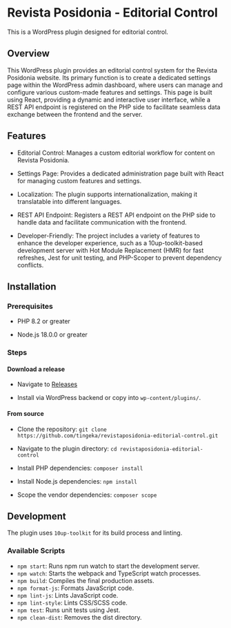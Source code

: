# Revista Posidonia - Editorial Control

This is a WordPress plugin designed for editorial control.

## Overview

This WordPress plugin provides an editorial control system for the Revista Posidonia website. Its primary function is to create a dedicated settings page within the WordPress admin dashboard, where users can manage and configure various custom-made features and settings. This page is built using React, providing a dynamic and interactive user interface, while a REST API endpoint is registered on the PHP side to facilitate seamless data exchange between the frontend and the server.

## Features

- Editorial Control: Manages a custom editorial workflow for content on Revista Posidonia.

- Settings Page: Provides a dedicated administration page built with React for managing custom features and settings.

- Localization: The plugin supports internationalization, making it translatable into different languages.

- REST API Endpoint: Registers a REST API endpoint on the PHP side to handle data and facilitate communication with the frontend.

- Developer-Friendly: The project includes a variety of features to enhance the developer experience, such as a 10up-toolkit-based development server with Hot Module Replacement (HMR) for fast refreshes, Jest for unit testing, and PHP-Scoper to prevent dependency conflicts.

## Installation

### Prerequisites

- PHP 8.2 or greater 

- Node.js 18.0.0 or greater 

### Steps

#### Download a release

- Navigate to [Releases](https://github.com/tingeka/revistaposidonia-editorial-control/releases)

- Install via WordPress backend or copy into `wp-content/plugins/`.

#### From source

- Clone the repository:  `git clone https://github.com/tingeka/revistaposidonia-editorial-control.git`

- Navigate to the plugin directory: `cd revistaposidonia-editorial-control`

- Install PHP dependencies: `composer install` 

- Install Node.js dependencies: `npm install` 

- Scope the vendor dependencies: `composer scope` 

## Development

The plugin uses `10up-toolkit` for its build process and linting.

### Available Scripts

- `npm start`: Runs npm run watch to start the development server.
- `npm watch`: Starts the webpack and TypeScript watch processes.
- `npm build`: Compiles the final production assets.
- `npm format-js`: Formats JavaScript code.
- `npm lint-js`: Lints JavaScript code.
- `npm lint-style`: Lints CSS/SCSS code.
- `npm test`: Runs unit tests using Jest.
- `npm clean-dist`: Removes the dist directory.